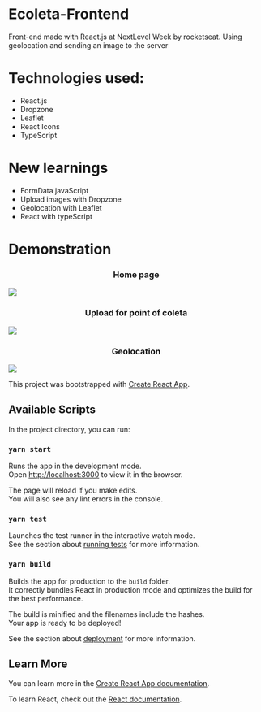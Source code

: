 
# Ecoleta-Frontend
Front-end made with React.js at NextLevel Week by rocketseat. Using geolocation and sending an image to the server

# Technologies used:
- React.js
- Dropzone
- Leaflet
- React Icons
- TypeScript

# New learnings
- FormData javaScript
- Upload images with Dropzone
- Geolocation with Leaflet
- React with typeScript

# Demonstration

<p align="center">
  <h3 align="center"> Home page </h3>
  <img src="https://github.com/DanielSoaresRocha/Ecoleta-FrontEnd/blob/master/screenshots/home.png" />
</p>

<p align="center">
  <h3 align="center"> Upload for point of coleta </h3>
  <img src="https://github.com/DanielSoaresRocha/Ecoleta-FrontEnd/blob/master/screenshots/registerUpload.png" />
</p>

<p align="center">
  <h3 align="center"> Geolocation </h3>
  <img src="https://github.com/DanielSoaresRocha/Ecoleta-FrontEnd/blob/master/screenshots/registerMap.png" />
</p>

This project was bootstrapped with [Create React App](https://github.com/facebook/create-react-app).

## Available Scripts

In the project directory, you can run:

### `yarn start`

Runs the app in the development mode.<br />
Open [http://localhost:3000](http://localhost:3000) to view it in the browser.

The page will reload if you make edits.<br />
You will also see any lint errors in the console.

### `yarn test`

Launches the test runner in the interactive watch mode.<br />
See the section about [running tests](https://facebook.github.io/create-react-app/docs/running-tests) for more information.

### `yarn build`

Builds the app for production to the `build` folder.<br />
It correctly bundles React in production mode and optimizes the build for the best performance.

The build is minified and the filenames include the hashes.<br />
Your app is ready to be deployed!

See the section about [deployment](https://facebook.github.io/create-react-app/docs/deployment) for more information.
## Learn More

You can learn more in the [Create React App documentation](https://facebook.github.io/create-react-app/docs/getting-started).

To learn React, check out the [React documentation](https://reactjs.org/).
